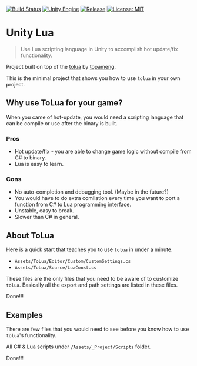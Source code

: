 [![Build Status](https://travis-ci.com/jcs090218/UnityLua.svg?branch=master)](https://travis-ci.com/jcs090218/UnityLua)
[![Unity Engine](https://img.shields.io/badge/unity-2020.1.2f1-black.svg?style=flat&logo=unity&cacheSeconds=2592000)](https://unity3d.com/get-unity/download/archive)
[![Release](https://img.shields.io/github/release/jcs090218/UnityLua.svg?logo=github)](https://github.com/jcs090218/UnityLua/releases/latest)
[![License: MIT](https://img.shields.io/badge/License-MIT-yellow.svg)](https://opensource.org/licenses/MIT)

# Unity Lua
> Use Lua scripting language in Unity to accomplish hot update/fix functionality.

Project built on top of the [tolua](https://github.com/topameng/tolua) by [topameng](https://github.com/topameng).

This is the minimal project that shows you how to use `tolua` in your
own project.

## Why use ToLua for your game?

When you came of hot-update, you would need a scripting language that can be
compile or use after the binary is built.

### Pros

* Hot update/fix - you are able to change game logic without compile from
C# to binary.
* Lua is easy to learn.

### Cons

* No auto-completion and debugging tool. (Maybe in the future?)
* You would have to do extra comilation every time you want to port a function
from C# to Lua programming interface.
* Unstable, easy to break.
* Slower than C# in general.

## About ToLua

Here is a quick start that teaches you to use `tolua` in under a minute.

* `Assets/ToLua/Editor/Custom/CustomSettings.cs`
* `Assets/ToLua/Source/LuaConst.cs`

These files are the only files that you need to be aware of to customize `tolua`.
Basically all the export and path settings are listed in these files.

Done!!!

## Examples

There are few files that you would need to see before you know how to use 
`tolua`'s functionality.

All C# & Lua scripts under `/Assets/_Project/Scripts` folder.

Done!!!
